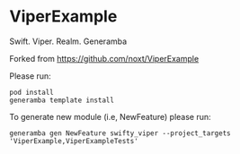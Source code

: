 # ViperExample
Swift. Viper. Realm. Generamba

Forked from https://github.com/noxt/ViperExample

Please run:
```shell
pod install
generamba template install
```

To generate new module (i.e, NewFeature) please run:
```shell
generamba gen NewFeature swifty_viper --project_targets 'ViperExample,ViperExampleTests'
```